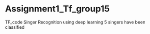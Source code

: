 # Assignment1_Tf_group15
TF_code
Singer Recognition using deep learning
5 singers have been classified
